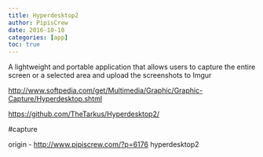 ```yaml
---
title: Hyperdesktop2
author: PipisCrew
date: 2016-10-10
categories: [app]
toc: true
---
```


A lightweight and portable application that allows users to capture the entire screen or a selected area and upload the screenshots to Imgur

http://www.softpedia.com/get/Multimedia/Graphic/Graphic-Capture/Hyperdesktop.shtml

https://github.com/TheTarkus/Hyperdesktop2/

#capture

origin - http://www.pipiscrew.com/?p=6176 hyperdesktop2